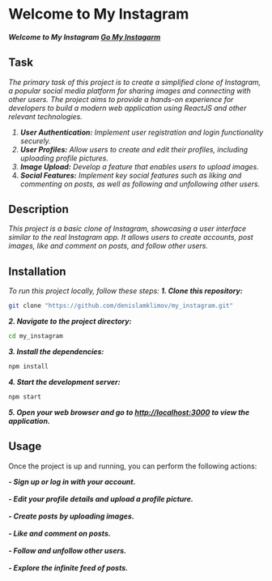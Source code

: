 # Welcome to My Instagram
 <h4><b><i>  Welcome to My Instagram <a href="https://instagaram-klimov.netlify.app/"> Go My Instagarm </a></i></b></h4>

## Task
<i>The primary task of this project is to create a simplified clone of Instagram, a popular social media platform for sharing images and connecting with other users. The project aims to provide a hands-on experience for developers to build a modern web application using ReactJS and other relevant technologies.
1. **User Authentication:** Implement user registration and login functionality securely.
2. **User Profiles:** Allow users to create and edit their profiles, including uploading profile pictures.
3. **Image Upload:** Develop a feature that enables users to upload images.
4. **Social Features:** Implement key social features such as liking and commenting on posts, as well as following and unfollowing other users.</i>


## Description
<i>This project is a basic clone of Instagram, showcasing a user interface similar to the real Instagram app. 
It allows users to create accounts, post images, like and comment on posts, and follow other users.</i>


## Installation
<i>To run this project locally, follow these steps:</i>
<b><i>1. Clone this repository:</b></i>

```bash
git clone "https://github.com/denislamklimov/my_instagram.git"
```

<b><i>2. Navigate to the project directory:</b></i>

```bash
cd my_instagram
```

<b><i>3. Install the dependencies:</b></i>

```bash
npm install
```


<b><i>4. Start the development server:</b></i>

```bash
npm start
```

<b><i>5. Open your web browser and go to [http://localhost:3000](http://localhost:3000) to view the application.</b></i>

## Usage
Once the project is up and running, you can perform the following actions:

<b><i>- Sign up or log in with your account.</b></i><br><br>
<b><i>- Edit your profile details and upload a profile picture.</b></i><br><br>
<b><i>- Create posts by uploading images.</b></i><br><br>
<b><i>- Like and comment on posts.</b></i><br><br>
<b><i>- Follow and unfollow other users.</b></i><br><br>
<b><i>- Explore the infinite feed of posts.</b></i><br><br>

